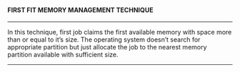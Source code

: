 #### FIRST FIT MEMORY MANAGEMENT TECHNIQUE  
___
In this technique, first job claims the first available memory with space more than or equal to it’s size. The operating system doesn’t search for appropriate partition but just allocate the job to the nearest memory partition available with sufficient size.
___
